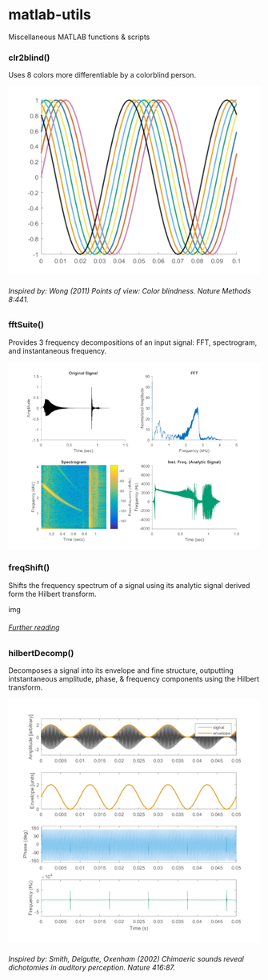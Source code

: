 # matlab-utils
Miscellaneous MATLAB functions &amp; scripts


### clr2blind()
Uses 8 colors more differentiable by a colorblind person.

![](https://github.com/davhbrown/matlab-utils/blob/master/img/clr2blind_demo-scale.png "clr2blind colors")

###### Inspired by: Wong (2011) Points of view: Color blindness. _Nature Methods_ 8:441.


### fftSuite()
Provides 3 frequency decompositions of an input signal: FFT, spectrogram, and instantaneous frequency.

![](https://github.com/davhbrown/matlab-utils/blob/master/img/splat-scale.png "fftSuite output")


### freqShift()
Shifts the frequency spectrum of a signal using its analytic signal derived form the Hilbert transform.

img

###### [Further reading](https://flylib.com/books/en/2.729.1/why_care_about_the_hilbert_transform_.html "https://flylib.com/books/en/2.729.1/why_care_about_the_hilbert_transform_.html")


### hilbertDecomp()
Decomposes a signal into its envelope and fine structure, outputting intstantaneous amplitude, phase, &amp; frequency components using the Hilbert transform.

![](https://github.com/davhbrown/matlab-utils/blob/master/img/sam_5000_100-scale.png "hilbertDecomp output")

###### Inspired by: Smith, Delgutte, Oxenham (2002) Chimaeric sounds reveal dichotomies in auditory perception. _Nature_ 416:87.
